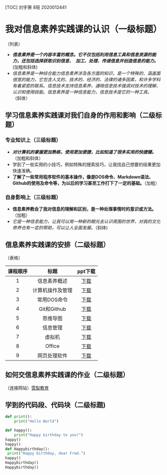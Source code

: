 [TOC]
刘宇箫 8班 2020012441
# 我对信息素养实践课的认识（一级标题）

（列表）

- ***信息素养是一个内容丰富的概念。它不仅包括利用信息工具和信息资源的能力，还包括选择获取识别信息、 加工、处理、传递信息并创造信息的能力。***(加粗和斜体)
- *信息素养是一种综合能力信息素养涉及各方面的知识，是一个特殊的、涵盖面很宽的能力，它包含人文的、技术的、经济的、法律的诸多因素，和许多学科有着紧密的联系。信息技术支持信息素养，通晓信息技术强调对技术的理解、认识和使用技能。信息素养是一种信息能力，信息技术是它的一种工具。* （斜体）
## 学习信息素养实践课对我们自身的作用和影响（二级标题）
### 专业知识上（三级标题）
- ***对计算机的掌握更加熟练，使用更加便捷，比如知道了很多实用的快捷键。***（加粗和斜体）
- 学到了一些实用的小技巧，例如特殊的搜索技巧，让我找自己想要的结果更加快速准确。
- **了解了一些常用程序软件的基本操作，像是DOS命令、Markdown语法、Github的使用及命令等，为以后的学习甚至工作打下了一定的基础。**（加粗）
### 自身影响上（三级标题）
- **信息素养教会了我对信息的理解和区别，是一种处理事情时的意识或方法。**（加粗）
- *它是一种信息能力，让我可以用一种新的眼光去认识周围的世界，对我的文化修养也有一定的帮助，可以让人全面发展。*（斜体)
## 信息素养实践课的安排（二级标题）

（表格）

| 课程顺序 |       标题       |          ppt下载          |
| :------: | :--------------: | :-----------------------: |
|    1     |   信息素养概述   | [下载](D:信息素养ppt.zip) |
|    2     | 计算机操作及管理 | [下载](D:信息素养ppt.zip) |
|    3     |   常用DOS命令    | [下载](D:信息素养ppt.zip) |
|    4     |   Git和Github    | [下载](D:信息素养ppt.zip) |
|    5     |     思维导图     | [下载](D:信息素养ppt.zip) |
|    6     |     信息管理     | [下载](D:信息素养ppt.zip) |
|    7     |      虚拟机      | [下载](D:信息素养ppt.zip) |
|    8     |      Office      | [下载](D:信息素养ppt.zip) |
|    9     |   网页处理软件   | [下载](D:信息素养ppt.zip) |
## 如何交信息素养实践课的作业（二级标题）
（连接网站）[雪梨教育](http://www.edu2act.cn/task/list/)
## 学到的代码段、代码块（二级标题)
~~~ python
def print():
    print("Hello World")

def happy():
    print("Happy birthday to you!")
happy()
happy()
def Happybirthday():
 print("Happy birthday, dear Fred.")
happy()
Happybirthday()
Happybirthday()
~~~
